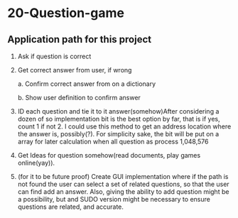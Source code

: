 # 20-Question-game
## Application path for this project
1.  Ask if question is correct

2.  Get correct answer from user, if wrong

    a.  Confirm correct answer from on a dictionary
    
    b.  Show user definition to confirm answer
    
3.  ID each question and tie it to it answer(somehow)After considering a dozen of so implementation bit is the best option by far, that is if yes, count 1 if not 2. I could use this method to get an address location where the answer is, possibly(?). For simplicity sake, the bit will be put on a array for later calculation when all question as process  1,048,576
4.	 Get Ideas for question somehow(read documents, play games online(yay)). 

5. (for it to be future proof) Create GUI implementation where if the path is not found the user can select a set of related questions, so that the user can find add an answer. Also, giving the ability to add question might be a possibility, but and SUDO version might be necessary to ensure questions are related, and accurate.  
